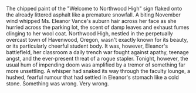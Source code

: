 The chipped paint of the "Welcome to Northwood High" sign flaked onto the already littered asphalt like a premature snowfall.  A biting November wind whipped Ms. Eleanor Vance's auburn hair across her face as she hurried across the parking lot, the scent of damp leaves and exhaust fumes clinging to her wool coat.  Northwood High, nestled in the perpetually overcast town of Havenwood, Oregon, wasn't exactly known for its beauty, or its particularly cheerful student body.  It was, however, Eleanor's battlefield, her classroom a daily trench war fought against apathy, teenage angst, and the ever-present threat of a rogue stapler.  Tonight, however, the usual hum of impending doom was amplified by a tremor of something far more unsettling.  A whisper had snaked its way through the faculty lounge, a hushed, fearful rumour that had settled in Eleanor's stomach like a cold stone.  Something was wrong.  Very wrong.
